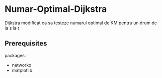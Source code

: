 # Numar-Optimal-Dijkstra

Dijkstra modificat ca sa testeze numarul optimal de KM pentru un drum de la s la t

## Prerequisites

packages:
- networkx
- matplotlib
